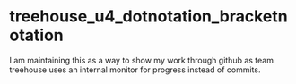 # treehouse_u4_dotnotation_bracketnotation
I am maintaining this as a way to show my work through github as team treehouse uses an internal monitor for progress instead of commits.